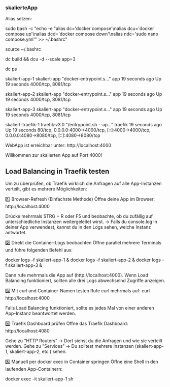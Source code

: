 ### skalierteApp

Alias setzen:

sudo bash -c "echo -e \"alias dc='docker compose'\nalias dcu='docker compose up'\nalias dcd='docker compose down'\nalias ndc='sudo nano compose.yml'\" >> ~/.bashrc"

source ~/.bashrc

dc build && dcu -d --scale app=3

dc ps 

skaliert-app-1       skaliert-app   "docker-entrypoint.s…"   app       19 seconds ago   Up 19 seconds   4000/tcp, 8081/tcp

skaliert-app-2       skaliert-app   "docker-entrypoint.s…"   app       19 seconds ago   Up 19 seconds   4000/tcp, 8081/tcp

skaliert-app-3       skaliert-app   "docker-entrypoint.s…"   app       19 seconds ago   Up 19 seconds   4000/tcp, 8081/tcp

skaliert-traefik-1   traefik:v3.0   "/entrypoint.sh --ap…"   traefik   19 seconds ago   Up 19 seconds   80/tcp, 0.0.0.0:4000->4000/tcp, [::]:4000->4000/tcp, 0.0.0.0:4080->8080/tcp, [::]:4080->8080/tcp


WebApp ist erreichbar unter: http://localhost:4000

Willkommen zur skalierten App auf Port 4000!


## Load Balancing in Traefik testen
Um zu überprüfen, ob Traefik wirklich die Anfragen auf alle App-Instanzen verteilt, gibt es mehrere Möglichkeiten:

1️⃣ Browser-Refresh (Einfachste Methode)
Öffne deine App im Browser: http://localhost:4000

Drücke mehrmals STRG + R oder F5 und beobachte, ob du zufällig auf unterschiedliche Instanzen weitergeleitet wirst.
→ Falls du console.log in deiner App verwendest, kannst du in den Logs sehen, welche Instanz antwortet.

2️⃣ Direkt die Container-Logs beobachten
Öffne parallel mehrere Terminals und führe folgenden Befehl aus:

docker logs -f skaliert-app-1 &
docker logs -f skaliert-app-2 &
docker logs -f skaliert-app-3 &

Dann rufe mehrmals die App auf (http://localhost:4000).
Wenn Load Balancing funktioniert, sollten alle drei Logs abwechselnd Zugriffe anzeigen.

3️⃣ Mit curl und Container-Namen testen
Rufe curl mehrmals auf: curl http://localhost:4000

Falls Load Balancing funktioniert, sollte es jedes Mal von einer anderen App-Instanz beantwortet werden.

4️⃣ Traefik Dashboard prüfen
Öffne das Traefik Dashboard: http://localhost:4080

Gehe zu "HTTP Routers" → Dort siehst du die Anfragen und wie sie verteilt werden.
Gehe zu "Services" → Du solltest mehrere Instanzen (skaliert-app-1, skaliert-app-2, etc.) sehen.

5️⃣ Manuell per docker exec in Container springen
Öffne eine Shell in den laufenden App-Containern:

docker exec -it skaliert-app-1 sh







